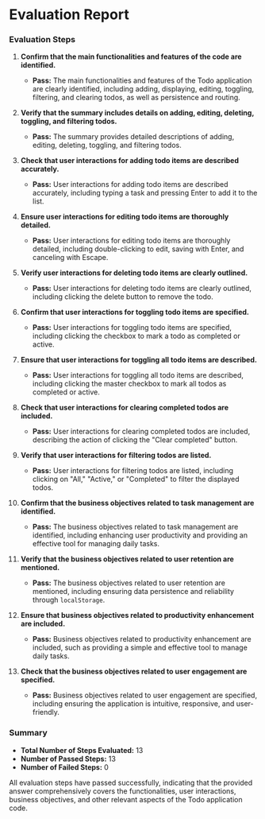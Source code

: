 # Evaluation Report

### **Evaluation Steps**

1. **Confirm that the main functionalities and features of the code are identified.**
   - **Pass:** The main functionalities and features of the Todo application are clearly identified, including adding, displaying, editing, toggling, filtering, and clearing todos, as well as persistence and routing.

2. **Verify that the summary includes details on adding, editing, deleting, toggling, and filtering todos.**
   - **Pass:** The summary provides detailed descriptions of adding, editing, deleting, toggling, and filtering todos.

3. **Check that user interactions for adding todo items are described accurately.**
   - **Pass:** User interactions for adding todo items are described accurately, including typing a task and pressing Enter to add it to the list.

4. **Ensure user interactions for editing todo items are thoroughly detailed.**
   - **Pass:** User interactions for editing todo items are thoroughly detailed, including double-clicking to edit, saving with Enter, and canceling with Escape.

5. **Verify user interactions for deleting todo items are clearly outlined.**
   - **Pass:** User interactions for deleting todo items are clearly outlined, including clicking the delete button to remove the todo.

6. **Confirm that user interactions for toggling todo items are specified.**
   - **Pass:** User interactions for toggling todo items are specified, including clicking the checkbox to mark a todo as completed or active.

7. **Ensure that user interactions for toggling all todo items are described.**
   - **Pass:** User interactions for toggling all todo items are described, including clicking the master checkbox to mark all todos as completed or active.

8. **Check that user interactions for clearing completed todos are included.**
   - **Pass:** User interactions for clearing completed todos are included, describing the action of clicking the "Clear completed" button.

9. **Verify that user interactions for filtering todos are listed.**
   - **Pass:** User interactions for filtering todos are listed, including clicking on "All," "Active," or "Completed" to filter the displayed todos.

10. **Confirm that the business objectives related to task management are identified.**
    - **Pass:** The business objectives related to task management are identified, including enhancing user productivity and providing an effective tool for managing daily tasks.

11. **Verify that the business objectives related to user retention are mentioned.**
    - **Pass:** The business objectives related to user retention are mentioned, including ensuring data persistence and reliability through `localStorage`.

12. **Ensure that business objectives related to productivity enhancement are included.**
    - **Pass:** Business objectives related to productivity enhancement are included, such as providing a simple and effective tool to manage daily tasks.

13. **Check that the business objectives related to user engagement are specified.**
    - **Pass:** Business objectives related to user engagement are specified, including ensuring the application is intuitive, responsive, and user-friendly.

### **Summary**

- **Total Number of Steps Evaluated:** 13
- **Number of Passed Steps:** 13
- **Number of Failed Steps:** 0

All evaluation steps have passed successfully, indicating that the provided answer comprehensively covers the functionalities, user interactions, business objectives, and other relevant aspects of the Todo application code.